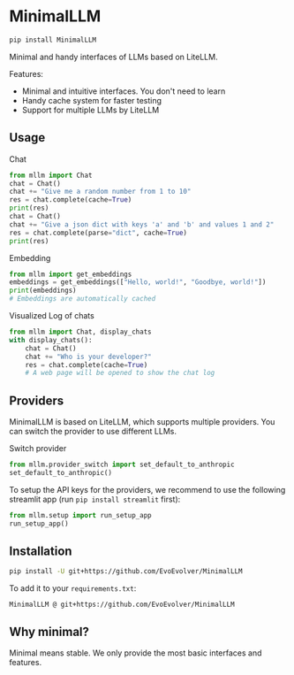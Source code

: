 # MinimalLLM

```bash
pip install MinimalLLM
```

Minimal and handy interfaces of LLMs based on LiteLLM.

Features:
- Minimal and intuitive interfaces. You don't need to learn
- Handy cache system for faster testing
- Support for multiple LLMs by LiteLLM

## Usage

Chat
```python
from mllm import Chat
chat = Chat()
chat += "Give me a random number from 1 to 10"
res = chat.complete(cache=True)
print(res)
chat = Chat()
chat += "Give a json dict with keys 'a' and 'b' and values 1 and 2"
res = chat.complete(parse="dict", cache=True)
print(res)
```

Embedding
```python
from mllm import get_embeddings
embeddings = get_embeddings(["Hello, world!", "Goodbye, world!"])
print(embeddings)
# Embeddings are automatically cached
```


Visualized Log of chats
```python
from mllm import Chat, display_chats
with display_chats():
    chat = Chat()
    chat += "Who is your developer?"
    res = chat.complete(cache=True)
    # A web page will be opened to show the chat log
```


## Providers

MinimalLLM is based on LiteLLM, which supports multiple providers. You can switch the provider to use different LLMs.

Switch provider
```python
from mllm.provider_switch import set_default_to_anthropic
set_default_to_anthropic()
```

To setup the API keys for the providers, we recommend to use the following streamlit app (run `pip install streamlit` first):
```python
from mllm.setup import run_setup_app
run_setup_app()
```

## Installation

```bash
pip install -U git+https://github.com/EvoEvolver/MinimalLLM
```

To add it to your `requirements.txt`:
```
MinimalLLM @ git+https://github.com/EvoEvolver/MinimalLLM
```

## Why minimal?

Minimal means stable. We only provide the most basic interfaces and features.
